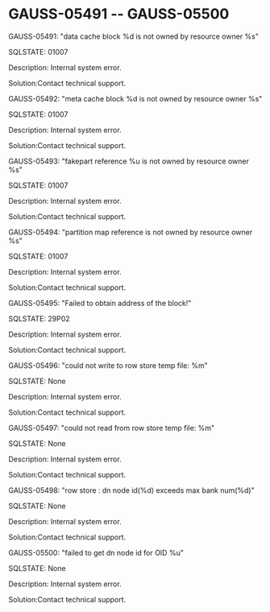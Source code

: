 # GAUSS-05491 -- GAUSS-05500<a name="EN-US_TOPIC_0302073042"></a>

GAUSS-05491: "data cache block %d is not owned by resource owner %s"

SQLSTATE: 01007

Description: Internal system error.

Solution:Contact technical support.

GAUSS-05492: "meta cache block %d is not owned by resource owner %s"

SQLSTATE: 01007

Description: Internal system error.

Solution:Contact technical support.

GAUSS-05493: "fakepart reference %u is not owned by resource owner %s"

SQLSTATE: 01007

Description: Internal system error.

Solution:Contact technical support.

GAUSS-05494: "partition map reference is not owned by resource owner %s"

SQLSTATE: 01007

Description: Internal system error.

Solution:Contact technical support.

GAUSS-05495: "Failed to obtain address of the block!"

SQLSTATE: 29P02

Description: Internal system error.

Solution:Contact technical support.

GAUSS-05496: "could not write to row store temp file: %m"

SQLSTATE: None

Description: Internal system error.

Solution:Contact technical support.

GAUSS-05497: "could not read from row store temp file: %m"

SQLSTATE: None

Description: Internal system error.

Solution:Contact technical support.

GAUSS-05498: "row store : dn node id\(%d\) exceeds max bank num\(%d\)"

SQLSTATE: None

Description: Internal system error.

Solution:Contact technical support.

GAUSS-05500: "failed to get dn node id for OID %u"

SQLSTATE: None

Description: Internal system error.

Solution:Contact technical support.

